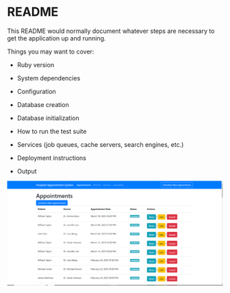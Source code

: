 # README

This README would normally document whatever steps are necessary to get the
application up and running.

Things you may want to cover:

* Ruby version

* System dependencies

* Configuration

* Database creation

* Database initialization

* How to run the test suite

* Services (job queues, cache servers, search engines, etc.)

* Deployment instructions

* Output
<img src="https://github.com/sudhan670/hospital/blob/main/Screenshot%202025-02-21%20120818.png" alt="ra" />
